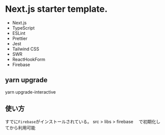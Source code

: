 # Next.js starter template.

- Next.js
- TypeScript
- ESLint
- Prettier
- Jest
- Tailwind CSS
- SWR
- ReactHookForm
- Firebase

## yarn upgrade

yarn upgrade-interactive

## 使い方

すでに`Firebase`がインストールされている。
src > libs > firebase 　で初期化してから利用可能
